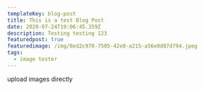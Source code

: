 ```yaml
---
templateKey: blog-post
title: This is a test Blog Post
date: 2020-07-24T19:06:45.359Z
description: Testing testing 123
featuredpost: true
featuredimage: /img/8ed2c970-7505-42e8-a215-a56e0d87d794.jpeg
tags:
  - image tester
---
```

upload images directly